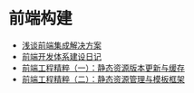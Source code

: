 # 前端构建

- [浅谈前端集成解决方案](https://github.com/fouber/blog/issues/1)
- [前端开发体系建设日记](https://github.com/fouber/blog/issues/2)
- [前端工程精粹（一）：静态资源版本更新与缓存](http://www.infoq.com/cn/articles/front-end-engineering-and-performance-optimization-part1)
- [前端工程精粹（二）：静态资源管理与模板框架](http://www.infoq.com/cn/articles/front-end-engineering-and-performance-optimization-part2)